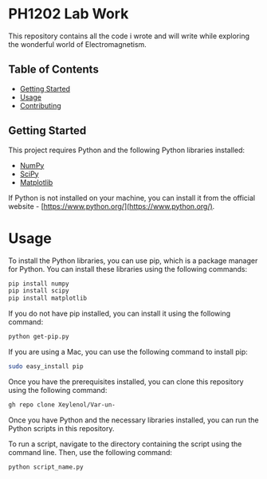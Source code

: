 # PH1202 Lab Work

This repository contains all the code i wrote and will write while exploring the wonderful world of Electromagnetism.

## Table of Contents

- [Getting Started](#getting-started)
- [Usage](#usage)
- [Contributing](#contributing)

## Getting Started

This project requires Python and the following Python libraries installed:

- [NumPy](http://www.numpy.org/)
- [SciPy](https://scipy.org/)
- [Matplotlib](http://matplotlib.org/)

If Python is not installed on your machine, you can install it from the official website - [https://www.python.org/](https://www.python.org/).

# Usage

To install the Python libraries, you can use pip, which is a package manager for Python. You can install these libraries using the following commands:

```bash
pip install numpy
pip install scipy
pip install matplotlib
```
If you do not have pip installed, you can install it using the following command:

```bash
python get-pip.py
```
If you are using a Mac, you can use the following command to install pip:

```bash
sudo easy_install pip
```
Once you have the prerequisites installed, you can clone this repository using the following command:

```bash
gh repo clone Xeylenol/Var-un-
```

Once you have Python and the necessary libraries installed, you can run the Python scripts in this repository.

To run a script, navigate to the directory containing the script using the command line. Then, use the following command:

```bash
python script_name.py
```

